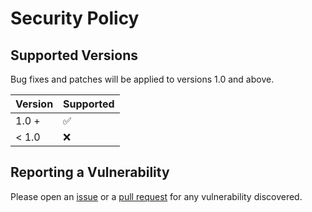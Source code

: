 # Security Policy

## Supported Versions

Bug fixes and patches will be applied to versions 1.0 and above.

| Version | Supported          |
| ------- | ------------------ |
| 1.0 +   | :white_check_mark: |
| < 1.0   | :x:                |

## Reporting a Vulnerability

Please open an [issue](https://github.com/jasonacox/tinytuya/issues) or a [pull request](https://github.com/jasonacox/tinytuya/pulls) for any vulnerability discovered.
